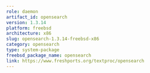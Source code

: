 ```yaml
---
role: daemon
artifact_id: opensearch
version: 1.3.14
platform: freebsd
architecture: x86
slug: opensearch-1.3.14-freebsd-x86
category: opensearch
type: system-package
freebsd_package_name: opensearch
link: https://www.freshports.org/textproc/opensearch
---
```

